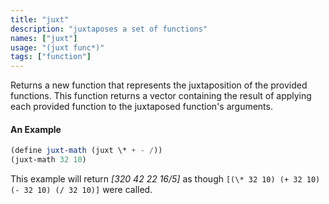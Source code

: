 ```yaml
---
title: "juxt"
description: "juxtaposes a set of functions"
names: ["juxt"]
usage: "(juxt func*)"
tags: ["function"]
---
```


Returns a new function that represents the juxtaposition of the provided functions. This function returns a vector containing the result of applying each provided function to the juxtaposed function's arguments.

#### An Example

```scheme
(define juxt-math (juxt \* + - /))
(juxt-math 32 10)
```

This example will return _[320 42 22 16/5]_ as though `[(\* 32 10) (+ 32 10) (- 32 10) (/ 32 10)]` were called.
